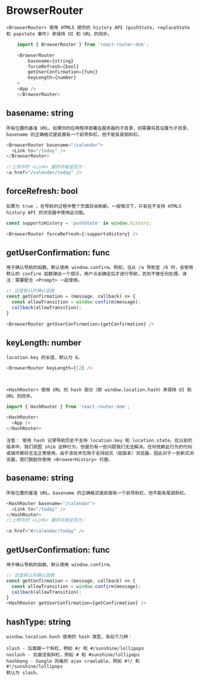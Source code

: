 # BrowserRouter
```
<BrowserRouter> 使用 HTML5 提供的 history API (pushState, replaceState 和 popstate 事件) 来保持 UI 和 URL 的同步。
```
```js
    import { BrowserRouter } from 'react-router-dom';

    <BrowserRouter
        basename={string}
        forceRefresh={bool}
        getUserConfirmation={func}
        keyLength={number}
    >
    <App />
    </BrowserRouter>
```
## basename: string
```
所有位置的基准 URL。如果你的应用程序部署在服务器的子目录，则需要将其设置为子目录。basename 的正确格式是前面有一个前导斜杠，但不能有尾部斜杠。
```
```js
<BrowserRouter basename="/calendar">
  <Link to="/today" />
</BrowserRouter>

//上例中的 <Link> 最终将被呈现为：
<a href="/calendar/today" />
```
## forceRefresh: bool
```
如果为 true ，在导航的过程中整个页面将会刷新。一般情况下，只有在不支持 HTML5 history API 的浏览器中使用此功能。
```
```js
const supportsHistory = 'pushState' in window.history;

<BrowserRouter forceRefresh={!supportsHistory} />
```
## getUserConfirmation: func
```
用于确认导航的函数，默认使用 window.confirm。例如，当从 /a 导航至 /b 时，会使用默认的 confirm 函数弹出一个提示，用户点击确定后才进行导航，否则不做任何处理。译注：需要配合 <Prompt> 一起使用。
```
```js
// 这是默认的确认函数
const getConfirmation = (message, callback) => {
  const allowTransition = window.confirm(message);
  callback(allowTransition);
}

<BrowserRouter getUserConfirmation={getConfirmation} />
```
## keyLength: number
```
location.key 的长度，默认为 6。
```
```js
<BrowserRouter keyLength={12} />
```

# <HashRouter>
```
<HashRouter> 使用 URL 的 hash 部分（即 window.location.hash）来保持 UI 和 URL 的同步。
```
```js
import { HashRouter } from 'react-router-dom';

<HashRouter>
  <App />
</HashRouter>
```
```
注意： 使用 hash 记录导航历史不支持 location.key 和 location.state。在以前的版本中，我们视图 shim 这种行为，但是仍有一些问题我们无法解决。任何依赖此行为的代码或插件都将无法正常使用。由于该技术仅用于支持旧式（低版本）浏览器，因此对于一些新式浏览器，我们鼓励你使用 <BrowserHistory> 代替。
```
## basename: string
```
所有位置的基准 URL。basename 的正确格式是前面有一个前导斜杠，但不能有尾部斜杠。
```
```js
<HashRouter basename="/calendar">
  <Link to="/today" />
</HashRouter>
//上例中的 <Link> 最终将被呈现为：

<a href="#/calendar/today" />
```
## getUserConfirmation: func
```
用于确认导航的函数，默认使用 window.confirm。
```
```js
// 这是默认的确认函数
const getConfirmation = (message, callback) => {
  const allowTransition = window.confirm(message);
  callback(allowTransition);
}
<HashRouter getUserConfirmation={getConfirmation} />
```
## hashType: string
```
window.location.hash 使用的 hash 类型，有如下几种：
```
```
slash - 后面跟一个斜杠，例如 #/ 和 #/sunshine/lollipops
noslash - 后面没有斜杠，例如 # 和 #sunshine/lollipops
hashbang - Google 风格的 ajax crawlable，例如 #!/ 和 #!/sunshine/lollipops
默认为 slash。
```